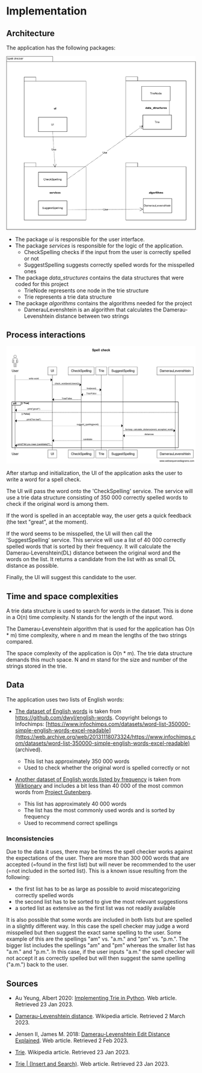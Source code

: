 # Implementation

## Architecture

The application has the following packages:

![](./pictures/package-diagram.png)

- The package _ui_ is responsible for the user interface.
- The package _services_ is responsible for the logic of the application.
    - CheckSpelling checks if the input from the user is correctly
      spelled or not
    - SuggestSpelling suggests correctly spelled words for the
      misspelled ones
- The package _data_structures_ contains the data structures that were coded for
  this project
    - TrieNode represents one node in the trie structure
    - Trie represents a trie data structure
- The package _algorithms_ contains the algorithms needed for the project
    - DamerauLevenshtein is an algorithm that calculates the Damerau-Levenshtein distance between two strings

## Process interactions

![](./pictures/sequence-diagram.png)

After startup and initialization, the UI of the application asks the user to write a word
for a spell check.

The UI will pass the word onto the 'CheckSpelling' service. The service will
use a trie data structure consisting of 350 000 correctly spelled words to check if the original
word is among them.

If the word is spelled in an acceptable way, the user gets a quick feedback
(the text "great", at the moment).

If the word seems to be misspelled, the UI will then call the 'SuggestSpelling'
service. This service will use a list of 40 000 correctly spelled words that is sorted by their frequency. It will calculate the Damerau-Levenshtein(DL) distance between the original word and the words on the list. It returns a candidate from the list with as small DL distance as possible.

Finally, the UI will suggest this candidate to the user.

## Time and space complexities

A trie data structure is used to search for words in the dataset. This is done in a O(n) time complexity. N stands for the length of the input word.

The Damerau-Levenshtein algorithm that is used for the application has O(n * m) time
complexity, where n and m mean the lengths of the two strings compared.

The space complexity of the application is O(n * m). The trie data structure demands this much space. N and m stand for the size and number of the strings stored in the trie.

## Data

The application uses two lists of English words:
- [The dataset of English words](../data/english-words.txt) is taken from
https://github.com/dwyl/english-words. Copyright belongs to Infochimps: [https://www.infochimps.com/datasets/word-list-350000-simple-english-words-excel-readable](https://web.archive.org/web/20131118073324/https://www.infochimps.com/datasets/word-list-350000-simple-english-words-excel-readable) (archived).
    - This list has approximately 350 000 words
    - Used to check whether the original word is spelled correctly or not

- [Another dataset of English words listed by
frequency](../data/wiktionary-40k.txt) is taken from
[Wiktionary](https://en.wiktionary.org/wiki/Wiktionary:Frequency_lists#Project_Gutenberg) and includes a bit less than 40 000 of the most common words from [Project Gutenberg](https://en.wikipedia.org/wiki/Project_Gutenberg).
    - This list has approximately 40 000 words
    - The list has the most commonly used words and is sorted by frequency
    - Used to recommend correct spellings

### Inconsistencies

Due to the data it uses, there may be times the spell checker works against the
expectations of the user. There are more than 300 000 words that are accepted (=found in the
first list) but will never be recommended to the user (=not included in the
sorted list). This is a known issue resulting from the following:
- the first list has to be as large as possible to avoid miscategorizing correctly spelled words
- the second list has to be sorted to give the most relevant suggestions
- a sorted list as extensive as the first list was not readily available

It is also possible that some words are included in both lists but are spelled
in a slightly different way. In this case the spell checker may judge a word
misspelled but then suggest the exact same spelling to the user. Some
example of this are the spellings "am" vs. "a.m." and "pm" vs. "p.m.". The bigger
list includes the spellings "am" and "pm" whereas the smaller list has "a.m." and
"p.m.". In this case, if the user inputs "a.m." the spell checker will not
accept it as correctly spelled but will then suggest the same spelling ("a.m.")
back to the user.

## Sources

- Au Yeung, Albert 2020: [Implementing Trie in
  Python](https://albertauyeung.github.io/2020/06/15/python-trie.html/). Web
article. Retrieved 23 Jan 2023.

- [Damerau-Levenshtein
  distance](https://en.wikipedia.org/wiki/Damerau%E2%80%93Levenshtein_distance). Wikipedia article. Retrieved 2 March 2023.

- Jensen II, James M. 2018: [Damerau-Levenshtein Edit Distance
  Explained](https://www.lemoda.net/text-fuzzy/damerau-levenshtein/). Web
article. Retrieved 2 Feb 2023.

- [Trie](https://en.wikipedia.org/wiki/Trie). Wikipedia article. Retrieved 23
  Jan 2023.

- [Trie | (Insert and
  Search)](https://www.geeksforgeeks.org/trie-insert-and-search/). Web
article. Retrieved 23 Jan 2023.
